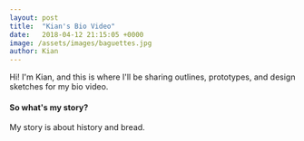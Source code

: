 ```yaml
---
layout: post
title:  "Kian's Bio Video"
date:   2018-04-12 21:15:05 +0000
image: /assets/images/baguettes.jpg
author: Kian
---
```

Hi! I'm Kian, and this is where I'll be sharing outlines, prototypes, and design sketches for my bio video.

<div class="card-panel light-green lighten-1">
   <div class="col s12 m2">
      <div class="card-panel amber lighten-2">
         <h4 class="center-align">So what's my <b>story?</b></h4>
      </div>
   <p>My story is about history and bread.</p>
   </div>
</div>
